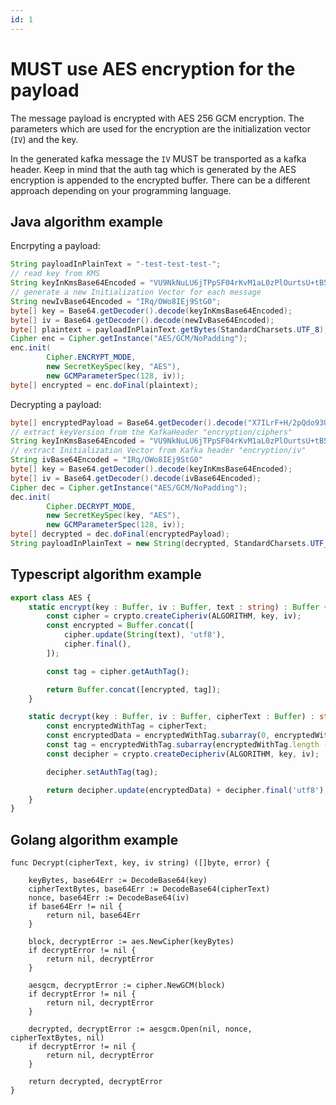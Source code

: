 ```yaml
---
id: 1
---
```


# MUST use AES encryption for the payload

The message payload is encrypted with AES 256 GCM encryption.
The parameters which are used for the encryption are the initialization vector (`IV`) 
and the key.

In the generated kafka message the `IV` MUST be transported as a kafka header.
Keep in mind that the auth tag which is generated by the AES encryption is appended
to the encrypted buffer. There can be a different approach depending on your programming language.

## Java algorithm example

Encrpyting a payload:

```java
String payloadInPlainText = "-test-test-test-";
// read key from KMS
String keyInKmsBase64Encoded = "VU9NkNuLU6jTPpSF04rKvM1aL0zPlOurtsU+tB5oABc=";
// generate a new Initialization Vector for each message
String newIvBase64Encoded = "IRq/OWo8IEj9StG0";
byte[] key = Base64.getDecoder().decode(keyInKmsBase64Encoded);
byte[] iv = Base64.getDecoder().decode(newIvBase64Encoded);
byte[] plaintext = payloadInPlainText.getBytes(StandardCharsets.UTF_8);
Cipher enc = Cipher.getInstance("AES/GCM/NoPadding");
enc.init(
        Cipher.ENCRYPT_MODE,
        new SecretKeySpec(key, "AES"),
        new GCMParameterSpec(128, iv));
byte[] encrypted = enc.doFinal(plaintext);
```

Decrypting a payload:

```java
byte[] encryptedPayload = Base64.getDecoder().decode("X7ILrF+H/2pQdo93U83rzkDn35Ezok6XPMRfTvDWstA=");
// extract keyVersion from the KafkaHeader "encryption/ciphers"
String keyInKmsBase64Encoded = "VU9NkNuLU6jTPpSF04rKvM1aL0zPlOurtsU+tB5oABc="
// extract Initialization Vector from Kafka header "encryption/iv"
String ivBase64Encoded = "IRq/OWo8IEj9StG0"
byte[] key = Base64.getDecoder().decode(keyInKmsBase64Encoded);
byte[] iv = Base64.getDecoder().decode(ivBase64Encoded);
Cipher dec = Cipher.getInstance("AES/GCM/NoPadding");
dec.init(
        Cipher.DECRYPT_MODE,
        new SecretKeySpec(key, "AES"),
        new GCMParameterSpec(128, iv));
byte[] decrypted = dec.doFinal(encryptedPayload);
String payloadInPlainText = new String(decrypted, StandardCharsets.UTF_8);:w
```

## Typescript algorithm example

```typescript
export class AES {
    static encrypt(key : Buffer, iv : Buffer, text : string) : Buffer {
        const cipher = crypto.createCipheriv(ALGORITHM, key, iv);
        const encrypted = Buffer.concat([
            cipher.update(String(text), 'utf8'),
            cipher.final(),
        ]);

        const tag = cipher.getAuthTag();

        return Buffer.concat([encrypted, tag]);
    }

    static decrypt(key : Buffer, iv : Buffer, cipherText : Buffer) : string {
        const encryptedWithTag = cipherText;
        const encryptedData = encryptedWithTag.subarray(0, encryptedWithTag.length - 16);
        const tag = encryptedWithTag.subarray(encryptedWithTag.length - 16, encryptedWithTag.length)
        const decipher = crypto.createDecipheriv(ALGORITHM, key, iv);

        decipher.setAuthTag(tag);

        return decipher.update(encryptedData) + decipher.final('utf8');
    }
}
```

## Golang algorithm example

```golang
func Decrypt(cipherText, key, iv string) ([]byte, error) {

	keyBytes, base64Err := DecodeBase64(key)
	cipherTextBytes, base64Err := DecodeBase64(cipherText)
	nonce, base64Err := DecodeBase64(iv)
	if base64Err != nil {
		return nil, base64Err
	}

	block, decryptError := aes.NewCipher(keyBytes)
	if decryptError != nil {
		return nil, decryptError
	}

	aesgcm, decryptError := cipher.NewGCM(block)
	if decryptError != nil {
		return nil, decryptError
	}

	decrypted, decryptError := aesgcm.Open(nil, nonce, cipherTextBytes, nil)
	if decryptError != nil {
		return nil, decryptError
	}

	return decrypted, decryptError
}

```